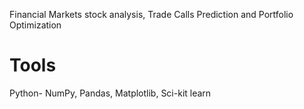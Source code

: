
Financial Markets stock analysis, Trade Calls Prediction and Portfolio Optimization
# Tools
Python- NumPy, Pandas, Matplotlib, Sci-kit learn
